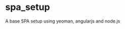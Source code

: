 spa_setup
=========

A base SPA setup using yeoman, angularjs and node.js 


<!-- build:js js/ie.js -->
<!--[if lt IE 9]>
<script src="components/es5-shim/es5-shim.js"></script>
<script src="components/json3/lib/json3.min.js"></script>
<![endif]-->
<!-- endbuild -->
